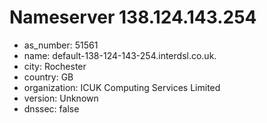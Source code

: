 # Nameserver 138.124.143.254

* as_number: 51561
* name: default-138-124-143-254.interdsl.co.uk.
* city: Rochester
* country: GB
* organization: ICUK Computing Services Limited
* version: Unknown
* dnssec: false
